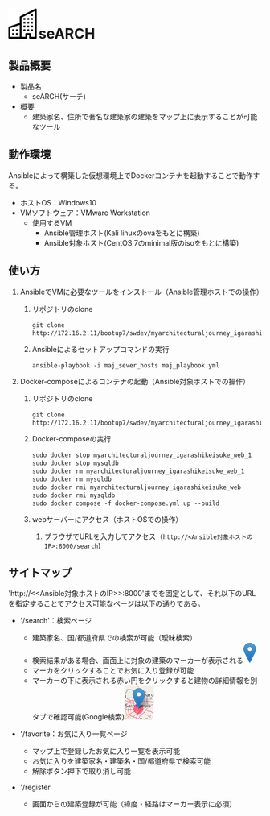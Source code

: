 # ![](/img_for_readme/building.svg)**seARCH**

## **製品概要**
* 製品名
    * seARCH(サーチ)
* 概要
    * 建築家名、住所で著名な建築家の建築をマップ上に表示することが可能なツール

## **動作環境**
Ansibleによって構築した仮想環境上でDockerコンテナを起動することで動作する。
* ホストOS：Windows10
* VMソフトウェア：VMware Workstation    
    * 使用するVM
        * Ansible管理ホスト(Kali linuxのovaをもとに構築)
        * Ansible対象ホスト(CentOS 7のminimal版のisoをもとに構築)

## **使い方**

1. AnsibleでVMに必要なツールをインストール（Ansible管理ホストでの操作）
    
    1. リポジトリのclone

        ```git
        git clone http://172.16.2.11/bootup7/swdev/myarchitecturaljourney_igarashikeisuke.git
        ```

    2. Ansibleによるセットアップコマンドの実行

        ```ansible
        ansible-playbook -i maj_sever_hosts maj_playbook.yml
        ```

2. Docker-composeによるコンテナの起動（Ansible対象ホストでの操作）

    1. リポジトリのclone

        ```git
        git clone http://172.16.2.11/bootup7/swdev/myarchitecturaljourney_igarashikeisuke.git
        ```

    2. Docker-composeの実行

        ```
        sudo docker stop myarchitecturaljourney_igarashikeisuke_web_1
        sudo docker stop mysqldb
        sudo docker rm myarchitecturaljourney_igarashikeisuke_web_1
        sudo docker rm mysqldb
        sudo docker rmi myarchitecturaljourney_igarashikeisuke_web
        sudo docker rmi mysqldb
        sudo docker compose -f docker-compose.yml up --build
        ```

    3. webサーバーにアクセス（ホストOSでの操作）

        1. ブラウザでURLを入力してアクセス（`http://<Ansible対象ホストのIP>:8000/search`)

## **サイトマップ**
'http://<<Ansible対象ホストのIP>>:8000'までを固定として、それ以下のURLを指定することでアクセス可能なページは以下の通りである。

* '/search'：検索ページ
    * 建築家名、国/都道府県での検索が可能（曖昧検索）
    * 検索結果がある場合、画面上に対象の建築のマーカーが表示される![](/img_for_readme/marker-icon.png)
    * マーカをクリックすることでお気に入り登録が可能
    * マーカーの下に表示される赤い円をクリックすると建物の詳細情報を別タブで確認可能(Google検索)![](/img_for_readme/redround.png)

* '/favorite：お気に入り一覧ページ
    * マップ上で登録したお気に入り一覧を表示可能
    * お気に入りを建築家名・建築名・国/都道府県で検索可能
    * 解除ボタン押下で取り消し可能


* '/register
    * 画面からの建築登録が可能（緯度・経路はマーカー表示に必須）